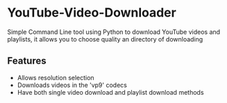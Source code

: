 # YouTube-Video-Downloader

Simple Command Line tool using Python to download YouTube videos and playlists, it allows you to choose quality an directory of downloading

## Features
- Allows resolution selection
- Downloads videos in the 'vp9' codecs
- Have both single video download and playlist download methods
